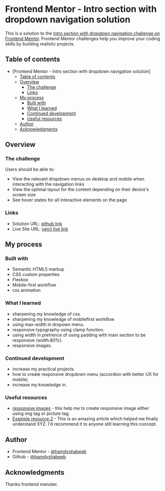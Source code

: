 # Frontend Mentor - Intro section with dropdown navigation solution

This is a solution to the [Intro section with dropdown navigation challenge on Frontend Mentor](https://www.frontendmentor.io/challenges/intro-section-with-dropdown-navigation-ryaPetHE5). Frontend Mentor challenges help you improve your coding skills by building realistic projects.

## Table of contents

- [Frontend Mentor - Intro section with dropdown navigation solution]
  - [Table of contents](#table-of-contents)
  - [Overview](#overview)
    - [The challenge](#the-challenge)
    - [Links](#links)
  - [My process](#my-process)
    - [Built with](#built-with)
    - [What I learned](#what-i-learned)
    - [Continued development](#continued-development)
    - [Useful resources](#useful-resources)
  - [Author](#author)
  - [Acknowledgments](#acknowledgments)

## Overview

### The challenge

Users should be able to:

- View the relevant dropdown menus on desktop and mobile when interacting with the navigation links
- View the optimal layout for the content depending on their device's screen size
- See hover states for all interactive elements on the page

### Links

- Solution URL: [github link](https://github.com/Hamdyshabeeb/Introsection-with-dropdown-menu)
- Live Site URL: [vercl live link](https://introsection-with-dropdown-menu.vercel.app/)

## My process

### Built with

- Semantic HTML5 markup
- CSS custom properties
- Flexbox
- Mobile-first workflow
- css animation

### What I learned

- sharpening my knowledge of css.
- sharpening my knowledge of mobilefirst workflow
- using max-width in dropown menu.
- responsive typography using clamp function.
- using width in prefrence of using padding with main section to be responsive (width:80%).
- responsive images.

### Continued development

- increase my practical projects.
- how to create responsive dropdown menu (accordion with better UX for mobile).
- increase my knowledge in.

### Useful resources

- [responsive images](https://cloudfour.com/thinks/responsive-images-101-definitions/) - this help me to create responsive image either using img tag or picture tag.
- [Example resource 2](https://www.example.com) - This is an amazing article which helped me finally understand XYZ. I'd recommend it to anyone still learning this concept.

## Author

- Frontend Mentor - [@hamdyshabeeb](https://www.frontendmentor.io/profile/Hamdyshabeeb)
- Github - [@hamdyshabeeb](https://github.com/Hamdyshabeeb)

## Acknowledgments

Thanks frontend menoter.
